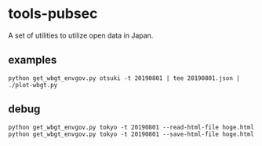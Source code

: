 tools-pubsec
============

A set of utilities to utilize open data in Japan.

## examples

    python get_wbgt_envgov.py otsuki -t 20190801 | tee 20190801.json | ./plot-wbgt.py 

## debug

    python get_wbgt_envgov.py tokyo -t 20190801 --read-html-file hoge.html 
    python get_wbgt_envgov.py tokyo -t 20190801 --save-html-file hoge.html
